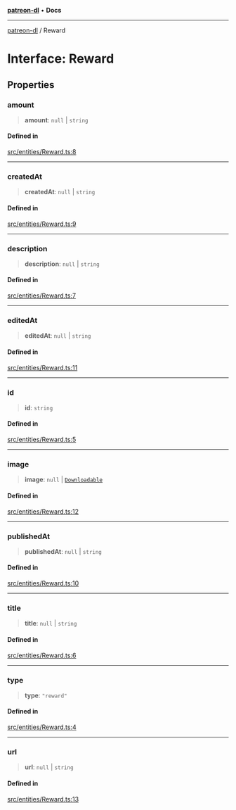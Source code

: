 [**patreon-dl**](../README.md) • **Docs**

***

[patreon-dl](../README.md) / Reward

# Interface: Reward

## Properties

### amount

> **amount**: `null` \| `string`

#### Defined in

[src/entities/Reward.ts:8](https://github.com/patrickkfkan/patreon-dl/blob/7168e7165dfd3021aec234ee0e8458b1a8040c70/src/entities/Reward.ts#L8)

***

### createdAt

> **createdAt**: `null` \| `string`

#### Defined in

[src/entities/Reward.ts:9](https://github.com/patrickkfkan/patreon-dl/blob/7168e7165dfd3021aec234ee0e8458b1a8040c70/src/entities/Reward.ts#L9)

***

### description

> **description**: `null` \| `string`

#### Defined in

[src/entities/Reward.ts:7](https://github.com/patrickkfkan/patreon-dl/blob/7168e7165dfd3021aec234ee0e8458b1a8040c70/src/entities/Reward.ts#L7)

***

### editedAt

> **editedAt**: `null` \| `string`

#### Defined in

[src/entities/Reward.ts:11](https://github.com/patrickkfkan/patreon-dl/blob/7168e7165dfd3021aec234ee0e8458b1a8040c70/src/entities/Reward.ts#L11)

***

### id

> **id**: `string`

#### Defined in

[src/entities/Reward.ts:5](https://github.com/patrickkfkan/patreon-dl/blob/7168e7165dfd3021aec234ee0e8458b1a8040c70/src/entities/Reward.ts#L5)

***

### image

> **image**: `null` \| [`Downloadable`](../type-aliases/Downloadable.md)

#### Defined in

[src/entities/Reward.ts:12](https://github.com/patrickkfkan/patreon-dl/blob/7168e7165dfd3021aec234ee0e8458b1a8040c70/src/entities/Reward.ts#L12)

***

### publishedAt

> **publishedAt**: `null` \| `string`

#### Defined in

[src/entities/Reward.ts:10](https://github.com/patrickkfkan/patreon-dl/blob/7168e7165dfd3021aec234ee0e8458b1a8040c70/src/entities/Reward.ts#L10)

***

### title

> **title**: `null` \| `string`

#### Defined in

[src/entities/Reward.ts:6](https://github.com/patrickkfkan/patreon-dl/blob/7168e7165dfd3021aec234ee0e8458b1a8040c70/src/entities/Reward.ts#L6)

***

### type

> **type**: `"reward"`

#### Defined in

[src/entities/Reward.ts:4](https://github.com/patrickkfkan/patreon-dl/blob/7168e7165dfd3021aec234ee0e8458b1a8040c70/src/entities/Reward.ts#L4)

***

### url

> **url**: `null` \| `string`

#### Defined in

[src/entities/Reward.ts:13](https://github.com/patrickkfkan/patreon-dl/blob/7168e7165dfd3021aec234ee0e8458b1a8040c70/src/entities/Reward.ts#L13)
